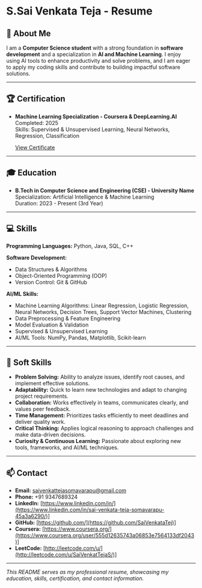 # S.Sai Venkata Teja - Resume

## 🌟 About Me
I am a **Computer Science student** with a strong foundation in **software development** and a specialization in **AI and Machine Learning**. I enjoy using AI tools to enhance productivity and solve problems, and I am eager to apply my coding skills and contribute to building impactful software solutions.

---

## 🏆 Certification
- **Machine Learning Specialization - Coursera & DeepLearning.AI**  
  Completed: 2025  
  Skills: Supervised & Unsupervised Learning, Neural Networks, Regression, Classification  
  
  [View Certificate](https://coursera.org/share/c19ee96b2f6c8234d8a48448964ab2a9)

---

## 🎓 Education
- **B.Tech in Computer Science and Engineering (CSE) - University Name**  
  Specialization: Artificial Intelligence & Machine Learning  
  Duration: 2023 - Present (3rd Year)

---

## 💻 Skills

**Programming Languages:** Python, Java, SQL, C++  

**Software Development:**  
- Data Structures & Algorithms  
- Object-Oriented Programming (OOP)  
- Version Control: Git & GitHub  

**AI/ML Skills:**  
- Machine Learning Algorithms: Linear Regression, Logistic Regression, Neural Networks, Decision Trees, Support Vector Machines, Clustering  
- Data Preprocessing & Feature Engineering  
- Model Evaluation & Validation  
- Supervised & Unsupervised Learning  
- AI/ML Tools: NumPy, Pandas, Matplotlib, Scikit-learn

---

## 🌱 Soft Skills

- **Problem Solving:** Ability to analyze issues, identify root causes, and implement effective solutions.  
- **Adaptability:** Quick to learn new technologies and adapt to changing project requirements.  
- **Collaboration:** Works effectively in teams, communicates clearly, and values peer feedback.
- **Time Management:** Prioritizes tasks efficiently to meet deadlines and deliver quality work. 
- **Critical Thinking:** Applies logical reasoning to approach challenges and make data-driven decisions.  
- **Curiosity & Continuous Learning:** Passionate about exploring new tools, frameworks, and AI/ML techniques.

---

## 📫 Contact
- **Email:** [saivenkattejasomavarapu@gmail.com](mailto:saivenkattejasomavarapu@gmail.com)  
- **Phone:** +91 9347689324
- **LinkedIn:** [https://www.linkedin.com/in/](https://www.linkedin.com/in/sai-venkata-teja-somavarapu-45a3a6290/)] 
- **GitHub:** [https://github.com/](https://github.com/SaiVenkataTej)]  
- **Coursera:** [https://www.coursera.org/](https://www.coursera.org/user/555d12635743a06853e7564133df2043)]
- **LeetCode:** [http://leetcode.com/u/](http://leetcode.com/u/SaiVenkatTejaS/)]

---

*This README serves as my professional resume, showcasing my education, skills, certification, and contact information.*
